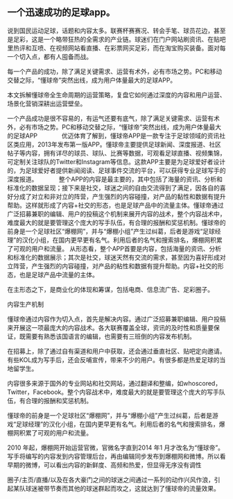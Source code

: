 ## 一个迅速成功的足球app。

说到国民运动足球，话题和内容太多。联赛杯赛赛况、转会手笔、球员花边，甚至是足彩，这是一个略带狂热的全需求的产业链。球迷们在门户网站刷资讯、在贴吧里热评和互喷、在视频网站看直播、在彩票网买足彩，而在淘宝购买装备。面对每一个切入点，都有人囤备而战。

每一个产品的成功，除了满足关键需求、运营有术外，必有市场之势。PC和移动交替之际，“懂球帝”突然出线，成为用户体量最大的足球APP。

本文拆解懂球帝全生命周期的运营策略，复盘它如何通过深度的内容和用户运营、场景化营销深耕出运营壁垒。


一个产品成功是很不容易的，有运气还要有底气，除了满足关键需求、运营有术外，必有市场之势。PC和移动交替之际，“懂球帝”突然出线，成为用户体量最大的足球APP　　　　优迈体育了解到，懂球帝APP是一款专注于足球领域的资讯社区类应用，2013年发布第一版APP。懂球帝主要提供足球新闻、深度报道、社区帖子等内容，拥有详尽的球员、球队、比赛等数据，可观看足球直播、视频集锦，可定制关注球队的Twitter和Instagram等信息。这款APP主要是为足球爱好者设计的，为足球爱好者提供新闻阅读、足球事件交流的平台，可以获得专业足球写手的深度报道。　　　　整个APP的内容是最主要的，其中包括了海量的资讯、分析和标准化的数据呈现；接下来是社交，球迷之间的自由交流得到了满足，因各自的喜好分成了对立和非对立的阵营，产生强烈的内容碰撞，对产品的黏性和数据有提升帮助。这样就形成了内容+社交的形态，也是足球产品中的流量主体。懂球帝通过广泛招募兼职的编辑、用户的投稿这个机制来展开内容的战术，整个内容战术中，难度最大的就是要管理这个庞大的写手队伍，有合理的报酬和奖惩机制。懂球帝的前身是一个足球社区“爆棚网”，并与“爆棚小组”产生过纠葛，后者是游戏“足球经理”的汉化小组，在国内更早更有名气。利用后者的名气和搜索排名，爆棚网积累了可观的用户和流量。
从形态看，整个APP首要是内容，包括海量的资讯、分析和标准化的数据展示；其次是社交，球迷天然有交流的需求，甚至因为喜好形成对立阵营，产生强烈的内容碰撞，对产品的粘性和数据有提升帮助。内容+社交的形态，也是足球产品中流量的主体。

在主形态之下，是商业化的体现和筹谋，包括电商、信息流广告、足彩圈子。

内容生产机制

懂球帝通过内容作为切入点，首先是解决内容。通过广泛招募兼职编辑、用户投稿来开展这一项最庞大的内容战术。各大联赛覆盖全球，资讯的及时性和质量要保证，既需要有熟悉该国语言的编辑，也需要有三班倒的内容发布机制。

在招募上，除了通过自有渠道和用户中获取，还会通过垂直社区、贴吧定向邀请。有些KOL成为写手后，还会反哺宣传，带来不少的用户。有很多都是热爱足球的当地留学生。

内容很多来源于国外的专业网站和社交网站，通过翻译和整编，如whoscored，Twitter，Facebook。整个内容战术中，难度最大的就是要管理这个庞大的写手队伍，有合理的报酬和奖惩机制。

懂球帝的前身是一个足球社区“爆棚网”，并与“爆棚小组”产生过纠葛，后者是游戏“足球经理”的汉化小组，在国内更早更有名气。利用后者的名气和搜索排名，爆棚网积累了可观的用户和流量。

2010 年起，爆棚网开始运营官微，官微名字直到2014 年1 月才改名为“懂球帝”。写手将编写的内容发到内容管理后台，再由编辑同步发布到爆棚网和微博。所以看早期的微博，可以看出内容的新鲜度、高频和热爱，但显得无序没有调性


圈子/主页/直播/以及在各大豪门之间的球迷之间通过一系列的动作兴风作浪，引起某队球迷被带节奏而其他的球迷群起而攻之，这就达到了懂球帝的流量效果。
